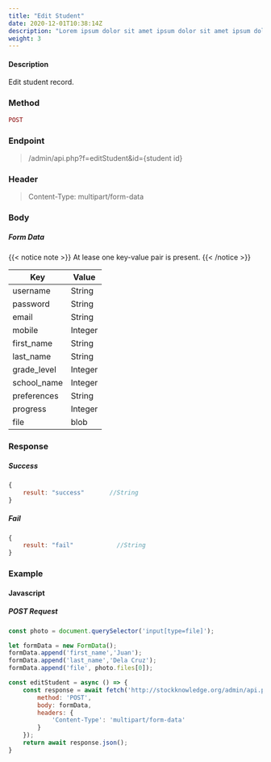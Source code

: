 ```yaml
---
title: "Edit Student"
date: 2020-12-01T10:38:14Z
description: "Lorem ipsum dolor sit amet ipsum dolor sit amet ipsum dolor sit amet"
weight: 3
---
```


#### Description

Edit student record.

### Method

```PHP
POST
```

### Endpoint

> /admin/api.php?f=editStudent&id={student id}

### Header

> Content-Type: multipart/form-data

### Body

##### Form Data

{{< notice note >}}
At lease one key-value pair is present.
{{< /notice >}}

| Key         | Value   |
| ----------- | ------- |
| username    | String  |
| password    | String  |
| email       | String  |
| mobile      | Integer |
| first_name  | String  |
| last_name   | String  |
| grade_level | Integer |
| school_name | Integer |
| preferences | String  |
| progress    | Integer |
| file        | blob    |

### Response

##### Success

```JavaScript
{
    result: "success"       //String
}
```

##### Fail

```JavaScript
{
    result: "fail"            //String
}
```

### Example

#### Javascript

##### POST Request

```Javascript
const photo = document.querySelector('input[type=file]');

let formData = new FormData();
formData.append('first_name','Juan');
formData.append('last_name','Dela Cruz');
formData.append('file', photo.files[0]);

const editStudent = async () => {
    const response = await fetch('http://stockknowledge.org/admin/api.php?f=editStudent&id=2',{
        method: 'POST',
        body: formData,
        headers: {
            'Content-Type': 'multipart/form-data'
        }
    });
    return await response.json();
}
```

